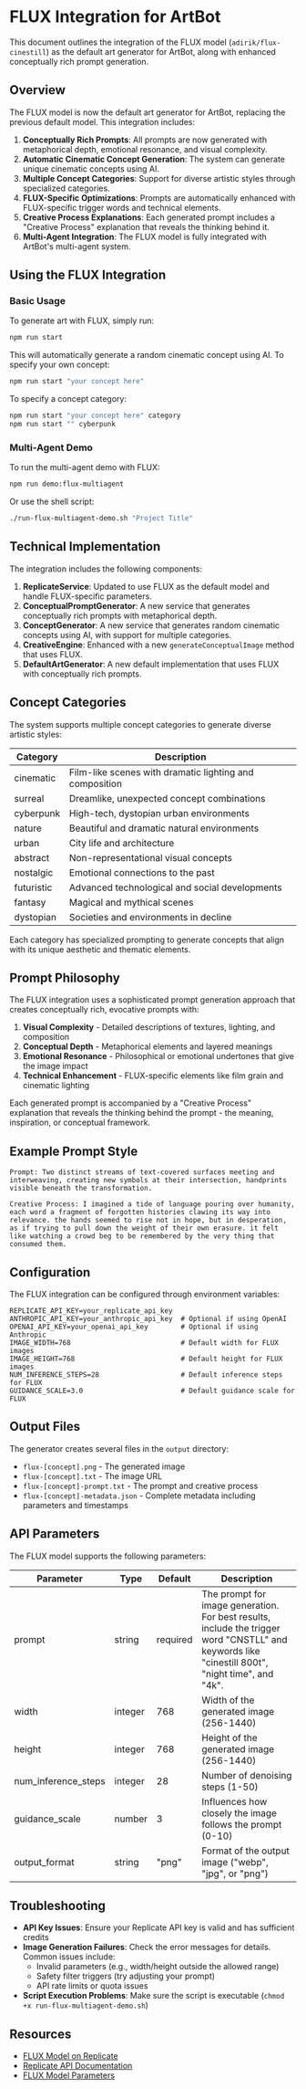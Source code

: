 # FLUX Integration for ArtBot

This document outlines the integration of the FLUX model (`adirik/flux-cinestill`) as the default art generator for ArtBot, along with enhanced conceptually rich prompt generation.

## Overview

The FLUX model is now the default art generator for ArtBot, replacing the previous default model. This integration includes:

1. **Conceptually Rich Prompts**: All prompts are now generated with metaphorical depth, emotional resonance, and visual complexity.
2. **Automatic Cinematic Concept Generation**: The system can generate unique cinematic concepts using AI.
3. **Multiple Concept Categories**: Support for diverse artistic styles through specialized categories.
4. **FLUX-Specific Optimizations**: Prompts are automatically enhanced with FLUX-specific trigger words and technical elements.
5. **Creative Process Explanations**: Each generated prompt includes a "Creative Process" explanation that reveals the thinking behind it.
6. **Multi-Agent Integration**: The FLUX model is fully integrated with ArtBot's multi-agent system.

## Using the FLUX Integration

### Basic Usage

To generate art with FLUX, simply run:

```bash
npm run start
```

This will automatically generate a random cinematic concept using AI. To specify your own concept:

```bash
npm run start "your concept here"
```

To specify a concept category:

```bash
npm run start "your concept here" category
npm run start "" cyberpunk
```

### Multi-Agent Demo

To run the multi-agent demo with FLUX:

```bash
npm run demo:flux-multiagent
```

Or use the shell script:

```bash
./run-flux-multiagent-demo.sh "Project Title"
```

## Technical Implementation

The integration includes the following components:

1. **ReplicateService**: Updated to use FLUX as the default model and handle FLUX-specific parameters.
2. **ConceptualPromptGenerator**: A new service that generates conceptually rich prompts with metaphorical depth.
3. **ConceptGenerator**: A new service that generates random cinematic concepts using AI, with support for multiple categories.
4. **CreativeEngine**: Enhanced with a new `generateConceptualImage` method that uses FLUX.
5. **DefaultArtGenerator**: A new default implementation that uses FLUX with conceptually rich prompts.

## Concept Categories

The system supports multiple concept categories to generate diverse artistic styles:

| Category | Description |
|----------|-------------|
| cinematic | Film-like scenes with dramatic lighting and composition |
| surreal | Dreamlike, unexpected concept combinations |
| cyberpunk | High-tech, dystopian urban environments |
| nature | Beautiful and dramatic natural environments |
| urban | City life and architecture |
| abstract | Non-representational visual concepts |
| nostalgic | Emotional connections to the past |
| futuristic | Advanced technological and social developments |
| fantasy | Magical and mythical scenes |
| dystopian | Societies and environments in decline |

Each category has specialized prompting to generate concepts that align with its unique aesthetic and thematic elements.

## Prompt Philosophy

The FLUX integration uses a sophisticated prompt generation approach that creates conceptually rich, evocative prompts with:

1. **Visual Complexity** - Detailed descriptions of textures, lighting, and composition
2. **Conceptual Depth** - Metaphorical elements and layered meanings
3. **Emotional Resonance** - Philosophical or emotional undertones that give the image impact
4. **Technical Enhancement** - FLUX-specific elements like film grain and cinematic lighting

Each generated prompt is accompanied by a "Creative Process" explanation that reveals the thinking behind the prompt - the meaning, inspiration, or conceptual framework.

## Example Prompt Style

```
Prompt: Two distinct streams of text-covered surfaces meeting and interweaving, creating new symbols at their intersection, handprints visible beneath the transformation.

Creative Process: I imagined a tide of language pouring over humanity, each word a fragment of forgotten histories clawing its way into relevance. the hands seemed to rise not in hope, but in desperation, as if trying to pull down the weight of their own erasure. it felt like watching a crowd beg to be remembered by the very thing that consumed them.
```

## Configuration

The FLUX integration can be configured through environment variables:

```
REPLICATE_API_KEY=your_replicate_api_key
ANTHROPIC_API_KEY=your_anthropic_api_key  # Optional if using OpenAI
OPENAI_API_KEY=your_openai_api_key        # Optional if using Anthropic
IMAGE_WIDTH=768                           # Default width for FLUX images
IMAGE_HEIGHT=768                          # Default height for FLUX images
NUM_INFERENCE_STEPS=28                    # Default inference steps for FLUX
GUIDANCE_SCALE=3.0                        # Default guidance scale for FLUX
```

## Output Files

The generator creates several files in the `output` directory:

- `flux-[concept].png` - The generated image
- `flux-[concept].txt` - The image URL
- `flux-[concept]-prompt.txt` - The prompt and creative process
- `flux-[concept]-metadata.json` - Complete metadata including parameters and timestamps

## API Parameters

The FLUX model supports the following parameters:

| Parameter | Type | Default | Description |
|-----------|------|---------|-------------|
| prompt | string | required | The prompt for image generation. For best results, include the trigger word "CNSTLL" and keywords like "cinestill 800t", "night time", and "4k". |
| width | integer | 768 | Width of the generated image (256-1440) |
| height | integer | 768 | Height of the generated image (256-1440) |
| num_inference_steps | integer | 28 | Number of denoising steps (1-50) |
| guidance_scale | number | 3 | Influences how closely the image follows the prompt (0-10) |
| output_format | string | "png" | Format of the output image ("webp", "jpg", or "png") |

## Troubleshooting

- **API Key Issues**: Ensure your Replicate API key is valid and has sufficient credits
- **Image Generation Failures**: Check the error messages for details. Common issues include:
  - Invalid parameters (e.g., width/height outside the allowed range)
  - Safety filter triggers (try adjusting your prompt)
  - API rate limits or quota issues
- **Script Execution Problems**: Make sure the script is executable (`chmod +x run-flux-multiagent-demo.sh`)

## Resources

- [FLUX Model on Replicate](https://replicate.com/adirik/flux-cinestill)
- [Replicate API Documentation](https://replicate.com/docs/reference/http)
- [FLUX Model Parameters](https://replicate.com/adirik/flux-cinestill/api) 